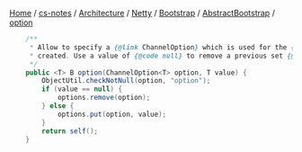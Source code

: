 [Home](https://mengxianbin.github.io) /
[cs-notes](https://mengxianbin.github.io/cs-notes/site) /
[Architecture](https://mengxianbin.github.io/cs-notes/site/Architecture) /
[Netty](https://mengxianbin.github.io/cs-notes/site/Architecture/Netty) /
[Bootstrap](https://mengxianbin.github.io/cs-notes/site/Architecture/Netty/Bootstrap) /
[AbstractBootstrap](https://mengxianbin.github.io/cs-notes/site/Architecture/Netty/Bootstrap/AbstractBootstrap) /
[option](https://mengxianbin.github.io/cs-notes/site/Architecture/Netty/Bootstrap/AbstractBootstrap/option)

```java
    /**
     * Allow to specify a {@link ChannelOption} which is used for the {@link Channel} instances once they got
     * created. Use a value of {@code null} to remove a previous set {@link ChannelOption}.
     */
    public <T> B option(ChannelOption<T> option, T value) {
        ObjectUtil.checkNotNull(option, "option");
        if (value == null) {
            options.remove(option);
        } else {
            options.put(option, value);
        }
        return self();
    }
```